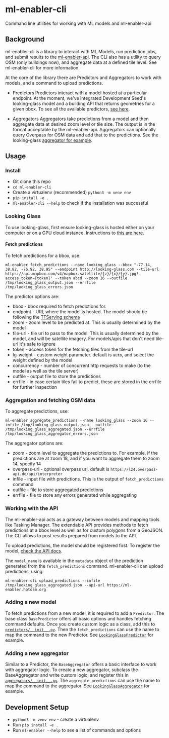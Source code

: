 # ml-enabler-cli

Command line utilities for working with ML models and ml-enabler-api

## Background

ml-enabler-cli is a library to interact with ML Models, run prediction jobs, and submit results to the [ml-enabler-api](https://github.com/hotosm/ml-enabler). The CLI also has a utility to query OSM (only buildings now), and aggregate data at a defined tile level. See ml-enabler-cli for more information.

At the core of the library there are Predictors and Aggregators to work with models, and a command to upload predictions.

* Predictors
Predictors interact with a model hosted at a particular endpoint. At the moment, we've integrated Development Seed's looking-glass model and a building API that returns geometries for a given bbox. To see all the available predictors, [see here](https://github.com/hotosm/ml-enabler-cli/blob/master/ml_enabler/predictors/__init__.py).

* Aggregators
Aggregators take predictions from a model and then aggregate data at desired zoom level or tile size. The output is in the format acceptable by the ml-enabler-api. Aggregators can optionally query Overpass for OSM data and add that to the predictions. See the looking-glass [aggregator for example](https://github.com/hotosm/ml-enabler-cli/blob/master/ml_enabler/aggregators/LookingGlassAggregator.py#L44).

## Usage

### Install
* Git clone this repo
* `cd ml-enabler-cli`
* Create a virtualenv (recommended) `python3 -m venv env`
* `pip install -e .`
* `ml-enabler-cli --help` to check if the installation was successful

### Looking Glass
To use looking-glass, first ensure looking-glass is hosted either on your computer or on a GPU cloud instance. Instructions to [this are here](https://render.githubusercontent.com/view/ipynb?commit=ec238b5a39bb4b254fa7ef05b90e1891037ddfc6&enc_url=68747470733a2f2f7261772e67697468756275736572636f6e74656e742e636f6d2f646576656c6f706d656e74736565642f6c6f6f6b696e672d676c6173732d7075622f656332333862356133396262346232353466613765663035623930653138393130333764646663362f646f636b65725f707265645f6578616d706c652e6970796e62&nwo=developmentseed%2Flooking-glass-pub&path=docker_pred_example.ipynb&repository_id=159652845&repository_type=Repository#Start-the-Looking-Glass-container).

#### Fetch predictions

To fetch predictions for a bbox, use:
```
ml-enabler fetch_predictions --name looking_glass --bbox "-77.14, 38.82, -76.92, 38.95" --endpoint http://looking-glass.com --tile-url https://api.mapbox.com/v4/mapbox.satellite/{z}/{x}/{y}.jpg?access_token={token}' --token abcd --zoom 16 --outfile /tmp/looking_glass_output.json --errfile /tmp/looking_glass_errors.json
```

The predictor options are:
* bbox - bbox required to fetch predictions for.
* endpoint - URL where the model is hosted. The model should be following the [TFServing schema](https://www.tensorflow.org/tfx/tutorials/serving/rest_simple)
* zoom - zoom level to be predicted at. This is usually determined by the model
* tile-url - tile url to pass to the model. This is usually determined by the model, and will be satellite imagery. For models/apis that don't need tile-url it's safe to ignore
* token - access token for the fetching tiles from the tile-url
* lg-weight - custom weight parameter. default is `auto`, and select the weight defined by the model
* concurrency - number of concurrent http requests to make (to the model as well as the tile server)
* outfile - output file to store the predictions
* errfile - in case certain tiles fail to predict, these are stored in the errfile for further inspection

### Aggregation and fetching OSM data

To aggregate predictions, use:

```
ml-enabler aggregate_predictions --name looking_glass --zoom 16 --infile /tmp/looking_glass_output.json --outfile /tmp/looking_glass_aggregated.json --errfile /tmp/looking_glass_aggregator_errors.json
```

The aggregator options are:
* zoom - zoom level to aggregate the predictions to. For example, if the predictions are at zoom 18, and if you want to aggregate them to zoom 14, specify 14
* overpass-url - optional overpass url. default is `https://lz4.overpass-api.de/api/interpreter`
* infile - input file with predictions. This is the output of `fetch_predictions` command
* outfile - file to store aggregated predictions
* errfile - file to store any errors generated while aggregating

### Working with the API

The ml-enabler-api acts as a gateway between models and mapping tools like Tasking Manager. The extendable API provides methods to fetch predictions at a bbox level as well as for custom polygons from a GeoJSON. The CLI allows to post results prepared from models to the API.

To upload predictions, the model should be registered first. To register the model, [check the API docs](https://github.com/hotosm/ml-enabler/blob/master/API.md#post-model).


The `model_name` is available in the `metadata` object of the prediction generated from the `fetch_predictions` command. ml-enabler-cli can upload predictions, using:

```
ml-enabler-cli upload_predictions --infile /tmp/looking_glass_aggregated.json --api-url https://ml-enabler.hotosm.org
```

### Adding a new model

To fetch predictions from a new model, it is required to add a `Predictor`. The base class `BasePredictor` offers all basic options and handles fetching command defaults. Once you create custom logic as a class, add this to [`predictors/__init__.py`](https://github.com/hotosm/ml-enabler-cli/blob/master/ml_enabler/predictors/__init__.py). Then the `fetch_predictions` can use the name to map the command to the new Predictor. See [`LookingGlassPredictor`](https://github.com/hotosm/ml-enabler-cli/blob/master/ml_enabler/predictors/LookingGlassPredictor.py) for example.

### Adding a new aggregator

Similar to a Predictor, the `BaseAggregator` offers a basic interface to work with aggregator logic. To create a new aggregator, subclass the BaseAggregator and write custom logic, and register this in [`aggregators/__init__.py`](https://github.com/hotosm/ml-enabler-cli/blob/master/ml_enabler/aggregators/__init__.py). The `aggregate_predictions` can use the name to map the command to the aggregator. See [`LookingGlassAggregator`](https://github.com/hotosm/ml-enabler-cli/blob/master/ml_enabler/aggregators/LookingGlassAggregator.py) for example.

## Development Setup

 - `python3 -m venv env` - create a virtualenv
 - Run `pip install -e .`
 - Run `ml-enabler --help` to see a list of commands and options